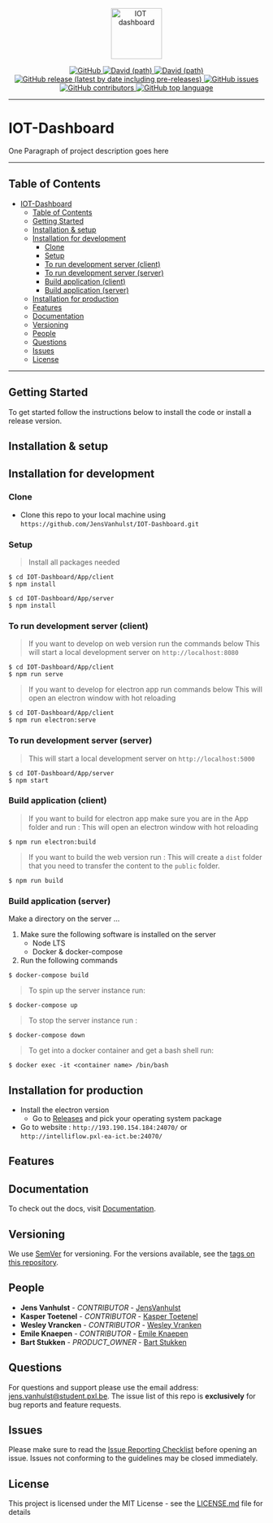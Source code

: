<p align="center">
  <a href="https://github.com/JensVanhulst/IOT-Dashboard" target="_blank" rel="noopener noreferrer">
    <img width="100" src="/App/client/public/" alt="IOT dashboard">
  </a>
</p>

<p align="center">
   <a href="https://opensource.org/licenses/MIT">
    <img alt="GitHub" src="https://img.shields.io/github/license/JensVanhulst/IOT-Dashboard?style=for-the-badge">
  </a>

  <a href="https://github.com/JensVanhulst/IOT-Dashboard/network/dependencies">
    <img alt="David (path)" src="https://img.shields.io/david/JensVanhulst/IOT-Dashboard?label=Website%20dependencies&path=App%2Fclient&style=for-the-badge">
  </a>

  <a href="https://github.com/JensVanhulst/IOT-Dashboard/network/dependencies">
    <img alt="David (path)" src="https://img.shields.io/david/JensVanhulst/IOT-Dashboard?label=Server%20dependencies&path=App%2Fserver&style=for-the-badge">
  </a>

  <a href="https://github.com/JensVanhulst/IOT-Dashboard/releases">
    <img alt="GitHub release (latest by date including pre-releases)" src="https://img.shields.io/github/v/release/JensVanhulst/IOT-Dashboard?include_prereleases&style=for-the-badge">
  </a>

  <a href="https://github.com/JensVanhulst/IOT-Dashboard/issues">
    <img alt="GitHub issues" src="https://img.shields.io/github/issues/JensVanhulst/IOT-Dashboard?style=for-the-badge">
  </a>

  <a href="https://github.com/JensVanhulst/IOT-Dashboard/graphs/contributors">
    <img alt="GitHub contributors" src="https://img.shields.io/github/contributors/JensVanhulst/IOT-Dashboard?style=for-the-badge" alt="Contributions">
  </a>

  <a href="#">
    <img alt="GitHub top language" src="https://img.shields.io/github/languages/top/JensVanhulst/IOT-Dashboard?style=for-the-badge" alt="Language">
  </a>

</p>

---

# IOT-Dashboard

One Paragraph of project description goes here

---

## Table of Contents

- [IOT-Dashboard](#iot-dashboard)
  - [Table of Contents](#table-of-contents)
  - [Getting Started](#getting-started)
  - [Installation & setup](#installation--setup)
  - [Installation for development](#installation-for-development)
    - [Clone](#clone)
    - [Setup](#setup)
    - [To run development server (client)](#to-run-development-server-client)
    - [To run development server (server)](#to-run-development-server-server)
    - [Build application (client)](#build-application-client)
    - [Build application (server)](#build-application-server)
  - [Installation for production](#installation-for-production)
  - [Features](#features)
  - [Documentation](#documentation)
  - [Versioning](#versioning)
  - [People](#people)
  - [Questions](#questions)
  - [Issues](#issues)
  - [License](#license)

---

## Getting Started

To get started follow the instructions below to install the code or install a release version.

## Installation & setup

## Installation for development

### Clone

- Clone this repo to your local machine using `https://github.com/JensVanhulst/IOT-Dashboard.git`

### Setup

> Install all packages needed

```shell
$ cd IOT-Dashboard/App/client
$ npm install

$ cd IOT-Dashboard/App/server
$ npm install
```

### To run development server (client)

> If you want to develop on web version run the commands below
> This will start a local development server on `http://localhost:8080`

```shell
$ cd IOT-Dashboard/App/client
$ npm run serve
```

> If you want to develop for electron app run commands below
> This will open an electron window with hot reloading

```shell
$ cd IOT-Dashboard/App/client
$ npm run electron:serve
```

### To run development server (server)

> This will start a local development server on `http://localhost:5000`

```shell
$ cd IOT-Dashboard/App/server
$ npm start
```

### Build application (client)

> If you want to build for electron app make sure you are in the App folder and run :
> This will open an electron window with hot reloading

```shell
$ npm run electron:build
```

> If you want to build the web version run :
> This will create a `dist` folder that you need to transfer the content to the `public` folder.

```shell
$ npm run build
```

### Build application (server)

Make a directory on the server ...

1. Make sure the following software is installed on the server
   - Node LTS
   - Docker & docker-compose
2. Run the following commands

```shell
$ docker-compose build
```

> To spin up the server instance run:

```shell
$ docker-compose up
```

> To stop the server instance run :

```shell
$ docker-compose down
```

> To get into a docker container and get a bash shell run:

```shell
$ docker exec -it <container name> /bin/bash
```

## Installation for production

- Install the electron version
  - Go to [Releases](https://github.com/JensVanhulst/IOT-Dashboard/releases) and pick your operating system package
- Go to website : `http://193.190.154.184:24070/` or `http://intelliflow.pxl-ea-ict.be:24070/`

## Features

## Documentation

To check out the docs, visit [Documentation](https://vanhulstjens.gitbook.io/iot-dashboard/).

## Versioning

We use [SemVer](http://semver.org/) for versioning. For the versions available, see the [tags on this repository](https://github.com/your/project/tags).

## People

- **Jens Vanhulst** - _CONTRIBUTOR_ - [JensVanhulst](https://github.com/JensVanhulst)
- **Kasper Toetenel** - _CONTRIBUTOR_ - [Kasper Toetenel](https://github.com/SheldonPi1999)
- **Wesley Vrancken** - _CONTRIBUTOR_ - [Wesley Vranken](https://github.com/wesvr)
- **Emile Knaepen** - _CONTRIBUTOR_ - [Emile Knaepen](https://github.com/eknaepen)
- **Bart Stukken** - _PRODUCT_OWNER_ - [Bart Stukken](https://github.com/Bart-PXL)

## Questions

For questions and support please use the email address: jens.vanhulst@student.pxl.be.
The issue list of this repo is **exclusively** for bug reports and feature requests.

## Issues

Please make sure to read the [Issue Reporting Checklist]() before opening an issue. Issues not conforming to the guidelines may be closed immediately.

## License

This project is licensed under the MIT License - see the [LICENSE.md](LICENSE.md) file for details
